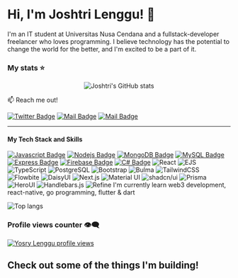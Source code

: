 # Hi, I'm Joshtri Lenggu! 👋

I'm an IT student at Universitas Nusa Cendana and a fullstack-developer freelancer who loves programming. I believe technology has the potential to change the world for the better, and I'm excited to be a part of it.

### My stats ⭐

<div align="center">
<img alt="Joshtri's GitHub stats" src="https://github-readme-stats.vercel.app/api?username=Joshtri&show_icons=true&theme=transparent"/>
</div>


:mailbox: Reach me out!

[![Twitter Badge](https://img.shields.io/badge/-@yosry_lenggu-1ca0f1?style=flat&labelColor=1ca0f1&logo=twitter&logoColor=white&link=https://twitter.com/MaksymRudnyi)](https://x.com/yosry_lenggu)
[![Mail Badge](https://img.shields.io/badge/-@joshtrilenggu-e84393?style=flat&labelColor=e84393&logo=instagram&logoColor=white)](https://www.instagram.com/joshtrilenggu/) 
[![Mail Badge](https://img.shields.io/badge/-joshtrilenggu-c0392b?style=flat&labelColor=c0392b&logo=gmail&logoColor=white)](mailto:stuffofyos1516@gmail.com)

---

#### My Tech Stack and Skills


[![Javascript Badge](https://img.shields.io/badge/-Javascript-F0DB4F?style=for-the-badge&labelColor=black&logo=javascript&logoColor=F0DB4F)](#) [![Nodejs Badge](https://img.shields.io/badge/-Nodejs-3C873A?style=for-the-badge&labelColor=black&logo=node.js&logoColor=3C873A)](#)
[![MongoDB Badge](https://img.shields.io/badge/-MongoDB-4DB33D?style=for-the-badge&logo=mongodb&logoColor=white)](#)
[![MySQL Badge](https://img.shields.io/badge/-MySQL-4479A1?style=for-the-badge&logo=mysql&logoColor=white)](#)
[![Express Badge](https://img.shields.io/badge/-Express-000000?style=for-the-badge&logo=express&logoColor=white)](#)
[![Firebase Badge](https://img.shields.io/badge/-Firebase-FF0000?style=for-the-badge&logo=firebase&logoColor=white)](#)
[![C# Badge](https://img.shields.io/badge/-C%23-9b4f96?style=for-the-badge&logo=c-sharp&logoColor=white)](#)
![React](https://img.shields.io/badge/react-%2320232a.svg?style=for-the-badge&logo=react&logoColor=%2361DAFB)
![EJS](https://img.shields.io/badge/EJS-%23000000.svg?style=for-the-badge&logo=ejs&logoColor=%23FFFFFF)
![TypeScript](https://img.shields.io/badge/TypeScript-%23007ACC.svg?style=for-the-badge&logo=typescript&logoColor=white)
![PostgreSQL](https://img.shields.io/badge/PostgreSQL-%23336791.svg?style=for-the-badge&logo=postgresql&logoColor=white)
![Bootstrap](https://img.shields.io/badge/Bootstrap-%23563D7C.svg?style=for-the-badge&logo=bootstrap&logoColor=white)
![Bulma](https://img.shields.io/badge/Bulma-%2300D1B2.svg?style=for-the-badge&logo=bulma&logoColor=white)
![TailwindCSS](https://img.shields.io/badge/TailwindCSS-%2338B2AC.svg?style=for-the-badge&logo=tailwind-css&logoColor=white)
![Flowbite](https://img.shields.io/badge/Flowbite-%2303C8A8.svg?style=for-the-badge&logo=flowbite&logoColor=white)
![DaisyUI](https://img.shields.io/badge/DaisyUI-%235A0DAB.svg?style=for-the-badge&logo=daisyui&logoColor=white)
![Next.js](https://img.shields.io/badge/Next.js-%23000000.svg?style=for-the-badge&logo=nextdotjs&logoColor=white)
![Material UI](https://img.shields.io/badge/Material--UI-%230081CB.svg?style=for-the-badge&logo=mui&logoColor=white)
![shadcn/ui](https://img.shields.io/badge/shadcn/ui-%23252629.svg?style=for-the-badge&logo=tailwindcss&logoColor=white)
![Prisma](https://img.shields.io/badge/Prisma-2D3748?style=for-the-badge&logo=prisma&logoColor=white)
![HeroUI](https://img.shields.io/badge/HeroUI-03C8A8?style=for-the-badge&logo=tailwindcss&logoColor=white)
![Handlebars.js](https://img.shields.io/badge/Handlebars.js-f0772b?style=for-the-badge&logo=handlebarsdotjs&logoColor=black)
![Refine](https://img.shields.io/badge/Refine-24292e?style=for-the-badge&logo=refinedev&logoColor=white)
I'm currently learn web3 development,  react-native, go programming, flutter & dart



<img alt="Top langs" src="https://github-readme-stats.vercel.app/api/top-langs/?username=Joshtri&layout=compact&&langs_count=8"/>

### Profile views counter 👁️‍🗨️
[![Yosry Lenggu profile views](https://u8views.com/api/v1/github/profiles/7869344/views/day-week-month-total-count.svg)](https://u8views.com/github/Joshtri)

Check out some of the things I'm building!
- 
